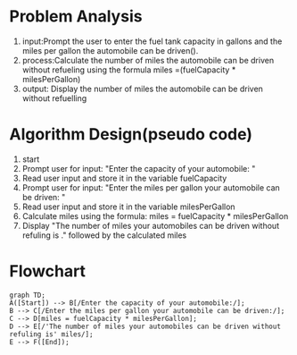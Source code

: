 # Problem Analysis
   1) input:Prompt the user to enter the fuel tank capacity in gallons and the miles per gallon the automobile can be driven().
   2) process:Calculate the number of miles the automobile can be driven without refueling using the formula  miles =(fuelCapacity * milesPerGallon)
   3) output: Display the number of miles the automobile can be driven without refuelling

# Algorithm Design(pseudo code)
   1) start
   2) Prompt user for input: "Enter the capacity of your automobile: "
   3) Read user input and store it in the variable fuelCapacity
   4) Prompt user for input: "Enter the miles per gallon your automobile can be driven: "
   5) Read user input and store it in the variable milesPerGallon
   6) Calculate miles using the formula: miles = fuelCapacity * milesPerGallon
   7) Display "The number of miles your automobiles can be driven without refuling is ." followed by the calculated miles
# Flowchart
```mermaid
graph TD;
A([Start]) --> B[/Enter the capacity of your automobile:/];
B --> C[/Enter the miles per gallon your automobile can be driven:/];
C --> D[miles = fuelCapacity * milesPerGallon];
D --> E[/'The number of miles your automobiles can be driven without refuling is' miles/];
E --> F([End]);
```
